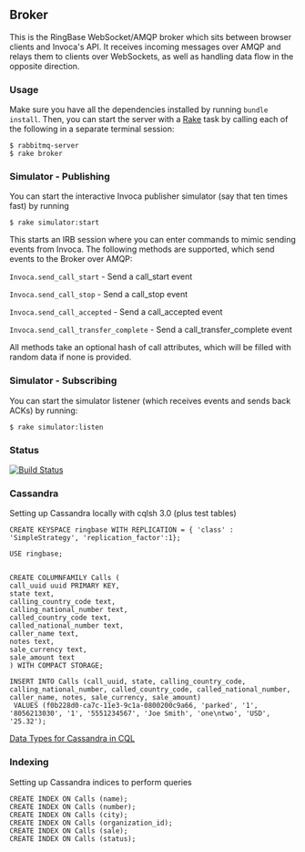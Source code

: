 ## Broker

This is the RingBase WebSocket/AMQP broker which sits between browser clients and Invoca's API.
It receives incoming messages over AMQP and relays them to clients over WebSockets, as well
as handling data flow in the opposite direction.

### Usage

Make sure you have all the dependencies installed by running `bundle install`. Then, you can start
the server with a [Rake](http://rake.rubyforge.org/) task by calling each of the following in a separate terminal session:

```
$ rabbitmq-server
$ rake broker
```

### Simulator - Publishing
You can start the interactive Invoca publisher simulator (say that ten times fast) by running

```
$ rake simulator:start
```

This starts an IRB session where you can enter commands to mimic sending events from Invoca.
The following methods are supported, which send events to the Broker over AMQP:

`Invoca.send_call_start` - Send a call_start event

`Invoca.send_call_stop` - Send a call_stop event

`Invoca.send_call_accepted` - Send a call_accepted event

`Invoca.send_call_transfer_complete` - Send a call_transfer_complete event

All methods take an optional hash of call attributes, which will be filled with random data if none is provided.


### Simulator - Subscribing
You can start the simulator listener (which receives events and sends back ACKs) by running:

```
$ rake simulator:listen
```




### Status
[![Build Status](https://travis-ci.org/RingBase/broker.png?branch=master)](https://travis-ci.org/RingBase/broker)

### Cassandra
Setting up Cassandra locally with cqlsh 3.0 (plus test tables)
```
CREATE KEYSPACE ringbase WITH REPLICATION = { 'class' : 'SimpleStrategy', 'replication_factor':1};

USE ringbase;


CREATE COLUMNFAMILY Calls (
call_uuid uuid PRIMARY KEY,
state text,
calling_country_code text,
calling_national_number text,
called_country_code text,
called_national_number text,
caller_name text,
notes text,
sale_currency text,
sale_amount text
) WITH COMPACT STORAGE;

INSERT INTO Calls (call_uuid, state, calling_country_code, calling_national_number, called_country_code, called_national_number, caller_name, notes, sale_currency, sale_amount)
 VALUES (f0b228d0-ca7c-11e3-9c1a-0800200c9a66, 'parked', '1', '8056213030', '1', '5551234567', 'Joe Smith', 'one\ntwo', 'USD', '25.32');
```
[Data Types for Cassandra in CQL](http://www.datastax.com/documentation/cql/3.0/cql/cql_reference/cql_data_types_c.html)

### Indexing
Setting up Cassandra indices to perform queries
```
CREATE INDEX ON Calls (name);
CREATE INDEX ON Calls (number);
CREATE INDEX ON Calls (city);
CREATE INDEX ON Calls (organization_id);
CREATE INDEX ON Calls (sale);
CREATE INDEX ON Calls (status);







